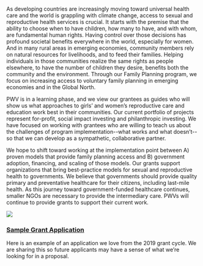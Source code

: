 As developing countries are increasingly moving toward universal health care and the world is grappling with climate change, access to sexual and reproductive health services is crucial. It starts with the premise that the ability to choose when to have children, how many to have, and with whom, are fundamental human rights. Having control over those decisions has profound societal benefits everywhere in the world, especially for women. And in many rural areas in emerging economies, community members rely on natural resources for livelihoods, and to feed their families. Helping individuals in those communities realize the same rights as people elsewhere, to have the number of children they desire, benefits both the community and the environment. Through our Family Planning program, we focus on increasing access to voluntary family planning in emerging economies and in the Global North.

PWV is in a learning phase, and we view our grantees as guides who will show us what approaches to girls’ and women’s reproductive care and education work best in their communities. Our current portfolio of projects represent for-profit, social impact investing and philanthropic investing. We have focused on working with grantees who are willing to teach us about the challenges of program implementation--what works and what doesn’t--so that we can develop as a sympathetic, collaborative partner.

We hope to shift toward working at the implementation point between A) proven models that provide family planning access and B) government adoption, financing, and scaling of those models. Our grants support organizations that bring best-practice models for sexual and reproductive health to governments. We believe that governments should provide quality primary and preventative healthcare for their citizens, including last-mile health. As this journey toward government-funded healthcare continues, smaller NGOs are necessary to provide the intermediary care. PWVs will continue to provide grants to support their current work.

<div class="flex mt-8">
  <a href="/downloads/pwv-sample-grant.pdf">
    <div class="w-20 -ml-4"><img src="/images/pdf.png" class="w-full"></div>
  </a>
  <div class="ml-2">
    <h3 class="font-medium text-red-900"><a href="/downloads/pwv-sample-grant.pdf">Sample Grant Application</a></h3>
    <p class="mt-1 text-sm">Here is an example of an application we love from the 2019 grant cycle. We are sharing this so future applicants may have a sense of what we’re looking for in a proposal.</p>
  </div>
</div>
